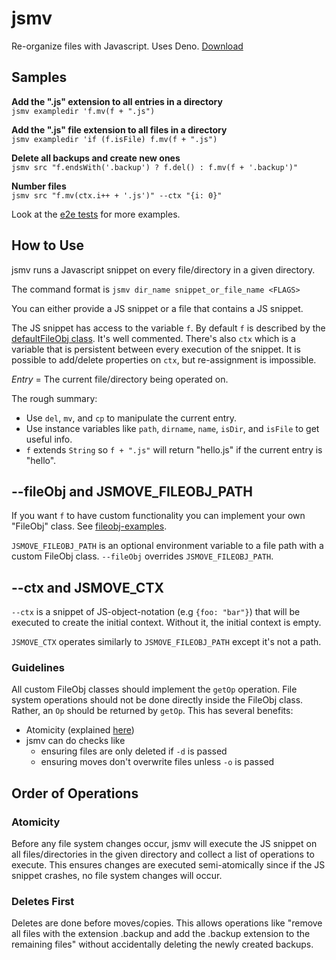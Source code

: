 # jsmv

Re-organize files with Javascript. Uses Deno. [Download](https://github.com/vedantroy/jsmv/releases/tag/0.1)

## Samples

**Add the ".js" extension to all entries in a directory**\
`jsmv exampledir 'f.mv(f + ".js")`

**Add the ".js" file extension to all files in a directory**\
`jsmv exampledir 'if (f.isFile) f.mv(f + ".js")`

**Delete all backups and create new ones**\
`jsmv src "f.endsWith('.backup') ? f.del() : f.mv(f + '.backup')"`

**Number files**\
`jsmv src "f.mv(ctx.i++ + '.js')" --ctx "{i: 0}"`

Look at the [e2e tests](./tests/e2e) for more examples.

## How to Use

jsmv runs a Javascript snippet on every file/directory in a given directory.

The command format is `jsmv dir_name snippet_or_file_name <FLAGS>`

You can either provide a JS snippet or a file that contains a JS snippet.

The JS snippet has access to the variable `f`. By default `f` is described by
the [defaultFileObj class](./defaultFileObj.ts). It's well commented. There's
also `ctx` which is a variable that is persistent between every execution of the
snippet. It is possible to add/delete properties on `ctx`, but re-assignment is
impossible.

_Entry_ = The current file/directory being operated on.

The rough summary:

- Use `del`, `mv`, and `cp` to manipulate the current entry.
- Use instance variables like `path`, `dirname`, `name`, `isDir`, and `isFile`
  to get useful info.
- `f` extends `String` so `f + ".js"` will return "hello.js" if the current
  entry is "hello".

## --fileObj and JSMOVE_FILEOBJ_PATH

If you want `f` to have custom functionality you can implement your own
"FileObj" class. See [fileobj-examples](fileobj-examples).

`JSMOVE_FILEOBJ_PATH` is an optional environment variable to a file path with a
custom FileObj class. `--fileObj` overrides `JSMOVE_FILEOBJ_PATH`.

## --ctx and JSMOVE_CTX

`--ctx` is a snippet of JS-object-notation (e.g `{foo: "bar"}`) that will be
executed to create the initial context. Without it, the initial context is
empty.

`JSMOVE_CTX` operates similarly to `JSMOVE_FILEOBJ_PATH` except it's not a path.

### Guidelines

All custom FileObj classes should implement the `getOp` operation. File system
operations should not be done directly inside the FileObj class. Rather, an `Op`
should be returned by `getOp`. This has several benefits:

- Atomicity (explained [here](#Atomicity))
- jsmv can do checks like
  - ensuring files are only deleted if `-d` is passed
  - ensuring moves don't overwrite files unless `-o` is passed

## Order of Operations

### Atomicity

Before any file system changes occur, jsmv will execute the JS snippet on all
files/directories in the given directory and collect a list of operations to
execute. This ensures changes are executed semi-atomically since if the JS
snippet crashes, no file system changes will occur.

### Deletes First

Deletes are done before moves/copies. This allows operations like "remove all
files with the extension .backup and add the .backup extension to the remaining
files" without accidentally deleting the newly created backups.
